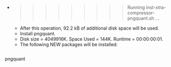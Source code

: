 * >>>>>>>>> Running inst-xtra-compressor-pngquant.sh ...
  * After this operation, 92.2 kB of additional disk space will be used.
  * Install pngquant.
  * Disk size = 4049916K. Space Used = 144K. Runtime = 00:00:00:01.
  * The following NEW packages will be installed:
  ```bash
pngquant
  ```
